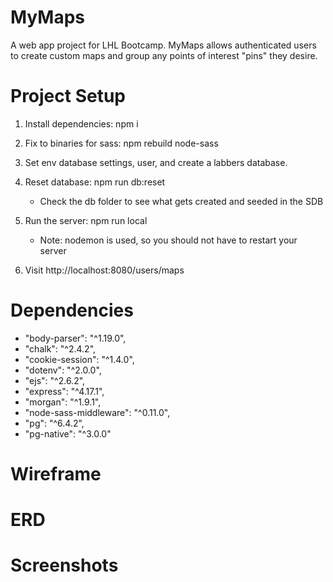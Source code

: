 
# MyMaps

A web app project for LHL Bootcamp. MyMaps allows authenticated users to create custom maps and group any points of interest "pins" they desire. 

# Project Setup

1. Install dependencies: npm i

2. Fix to binaries for sass: npm rebuild node-sass 

3. Set env database settings, user, and create  a labbers database. 

4. Reset database: npm run db:reset
    - Check the db folder to see what gets created and seeded in the SDB

4. Run the server: npm run local
    - Note: nodemon is used, so you should not have to restart your server

5. Visit http://localhost:8080/users/maps

# Dependencies

* "body-parser": "^1.19.0",
* "chalk": "^2.4.2",
* "cookie-session": "^1.4.0",
* "dotenv": "^2.0.0",
* "ejs": "^2.6.2",
* "express": "^4.17.1",
* "morgan": "^1.9.1",
* "node-sass-middleware": "^0.11.0",
* "pg": "^6.4.2",
* "pg-native": "^3.0.0"

# Wireframe

# ERD

# Screenshots


















